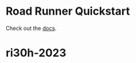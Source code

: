 # Road Runner Quickstart

Check out the [docs](https://rr.brott.dev/docs/v1-0/tuning/).

# ri30h-2023
